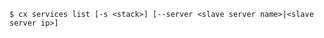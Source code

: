 <!-- usedin: [ _includes/_inlines/Toolbelt/common/services] - layout:code post: services_usage -->

```
$ cx services list [-s <stack>] [--server <slave server name>|<slave server ip>]
```
